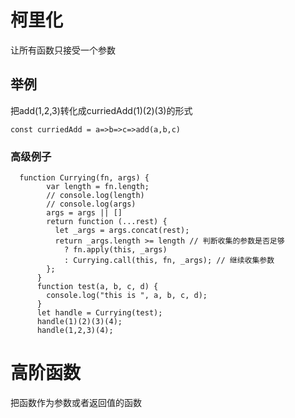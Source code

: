 # 柯里化
让所有函数只接受一个参数

## 举例
把add(1,2,3)转化成curriedAdd(1)(2)(3)的形式
```
const curriedAdd = a=>b=>c=>add(a,b,c)
```
### 高级例子
```
  function Currying(fn, args) {
        var length = fn.length;
        // console.log(length)
        // console.log(args)
        args = args || []
        return function (...rest) {
          let _args = args.concat(rest);
          return _args.length >= length // 判断收集的参数是否足够
            ? fn.apply(this, _args)
            : Currying.call(this, fn, _args); // 继续收集参数
        };
      }
      function test(a, b, c, d) {
        console.log("this is ", a, b, c, d);
      }
      let handle = Currying(test);
      handle(1)(2)(3)(4);
      handle(1,2,3)(4);
```
# 高阶函数
把函数作为参数或者返回值的函数